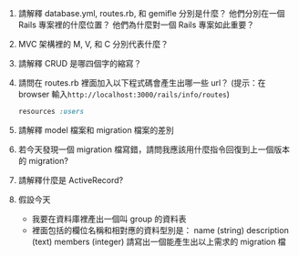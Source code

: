 1. 請解釋 database.yml, routes.rb, 和 gemifle 分別是什麼？ 他們分別在一個 Rails 專案裡的什麼位置？ 他們為什麼對一個 Rails 專案如此重要？

2. MVC 架構裡的 M, V, 和 C 分別代表什麼？ 

3. 請解釋 CRUD 是哪四個字的縮寫？  

4. 請問在 routes.rb 裡面加入以下程式碼會產生出哪一些 url？ (提示：在 browser 輸入```http://localhost:3000/rails/info/routes```)
	```ruby
	resources :users
	```
5. 請解釋 model 檔案和 migration 檔案的差別

6. 若今天發現一個 migration 檔寫錯，請問我應該用什麼指令回復到上一個版本的 migration? 

7. 請解釋什麼是 ActiveRecord? 

8. 假設今天
	* 我要在資料庫裡產出一個叫 group 的資料表
	* 裡面包括的欄位名稱和相對應的資料型別是： 
		name (string)
		description (text)
		members (integer)
	請寫出一個能產生出以上需求的 migration 檔
